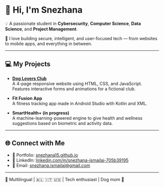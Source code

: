 # 👋 Hi, I'm Snezhana

💡 A passionate student in **Cybersecurity**, **Computer Science**, **Data Science**, and **Project Management**.

🔐 I love building secure, intelligent, and user-focused tech — from websites to mobile apps, and everything in between.

---

## 💻 My Projects

- **[Dog Lovers Club](https://github.com/snezhana15/dog-lovers-club)**  
  A 4-page responsive website using HTML, CSS, and JavaScript. Features interactive forms and animations for a fictional club.

- **Fit Fusion App**  
  A fitness tracking app made in Android Studio with Kotlin and XML.

- **SmartHealth+ (in progress)**  
  A machine-learning-powered engine to give health and wellness suggestions based on biometric and activity data.

---

## 🌐 Connect with Me

- 📁 Portfolio: [snezhana15.github.io](https://snezhana15.github.io)  
- 💼 LinkedIn: [linkedin.com/in/snezhana-ismailaj-705b39195](https://www.linkedin.com/in/snezhana-ismailaj-705b39195)  
- 📧 Email: snezhana.ismailaj@gmail.com

---

📍 Multilingual | 🇦🇱 🇮🇹 🇺🇸 | Tech enthusiast | Dog mom 🐶
